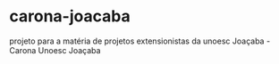 # carona-joacaba
projeto para a matéria de projetos extensionistas da unoesc Joaçaba - Carona Unoesc Joaçaba
